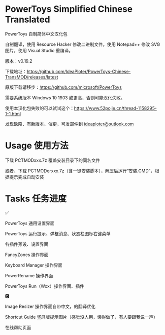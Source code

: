 # PowerToys Simplified Chinese Translated

PowerToys 自制简体中文汉化包

自制翻译，使用 Resource Hacker 修改二进制文件，使用 Notepad++ 修改 SVG 图片，使用 Visual Studio 重编译。

版本：v0.19.2

下载地址：https://github.com/IdeaPloter/PowerToys-Chinese-TransMOD/releases/latest

原版下载请移步：https://github.com/microsoft/PowerToys

需要系统版本 Windows 10 1903 或更高，否则可能汉化失败。

使用本汉化包失败的可以试试这个：https://www.52pojie.cn/thread-1158295-1-1.html

发现缺陷、有新版本、催更，可发邮件到 ideaploter@outlook.com

# Usage 使用方法

下载 PCTMODxxx.7z 覆盖安装目录下的同名文件

或者，下载 PCTMODerxxx.7z（含一键安装脚本），解压后运行“安装.CMD”，根据提示完成自动安装

# Tasks 任务进度

✅

PowerToys 通用设置界面

PowerToys 运行提示、弹框消息、状态栏图标右键菜单

各插件预设、设置界面

FancyZones 操作界面

Keyboard Manager 操作界面

PowerRename 操作界面

PowerToys Run（Wox）操作界面、插件

🅾

Image Resizer 操作界面自带中文，的翻译优化

Shortcut Guide 竖屏版提示图片（感觉没人用，懒得做了，有人要跟我说一声）

在线帮助页面
